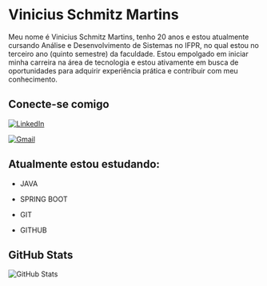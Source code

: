 # Vinicius Schmitz Martins

Meu nome é Vinicius Schmitz Martins, tenho 20 anos e estou atualmente
cursando Análise e Desenvolvimento de Sistemas no IFPR, no qual estou no
terceiro ano (quinto semestre) da faculdade. Estou empolgado em iniciar
minha carreira na área de tecnologia e estou ativamente em busca de
oportunidades para adquirir experiência prática e contribuir com meu
conhecimento.

## Conecte-se comigo

[![LinkedIn](https://img.shields.io/badge/LinkedIn-333333?style=for-the-badge&logo=linkedin&logoColor=white)](https://www.linkedin.com/in/vinicius-schmitz-martins-371282233/)  

[![Gmail](https://img.shields.io/badge/Gmail-333333?style=for-the-badge&logo=gmail&logoColor=red)](mailto:viniciusmartins2003@gmail.com)  


## Atualmente estou estudando:

- JAVA

- SPRING BOOT

- GIT

- GITHUB


## GitHub Stats



![GitHub Stats](https://github-readme-stats.vercel.app/api?username=ViniciusSchmitzMartins&theme=transparent&bg_color=000&border_color=AA42F7&show_icons=true&icon_color=AA42F7&title_color=AA42F7&text_color=FFF)

